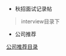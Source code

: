 * 秋招面试记录帖
> interview目录下

* 公司推荐

[公司推荐目录](https://github.com/georgezzzh/homepage/blob/master/interview/%E4%B8%80%E4%BA%9B%E6%8D%AE%E8%AF%B4%E4%B8%8D%E9%94%99%E7%9A%84%E5%85%AC%E5%8F%B8.md)
